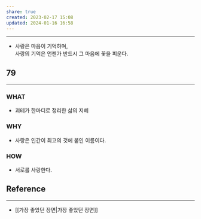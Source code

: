 ```yaml
---
share: true
created: 2023-02-17 15:08
updated: 2024-01-16 16:58
---
```


---
- 사랑은 마음이 기억하며,  
  사랑의 기억은 언젠가 반드시 그 마음에 꽃을 피운다.

## 79
---
### WHAT
- 괴테가 한마디로 정리한 삶의 지혜
### WHY
- 사랑은 인간이 최고의 것에 붙인 이름이다.
### HOW
- 서로를 사랑한다.

## Reference
---
- [[가장 좋았던 장면|가장 좋았던 장면]]